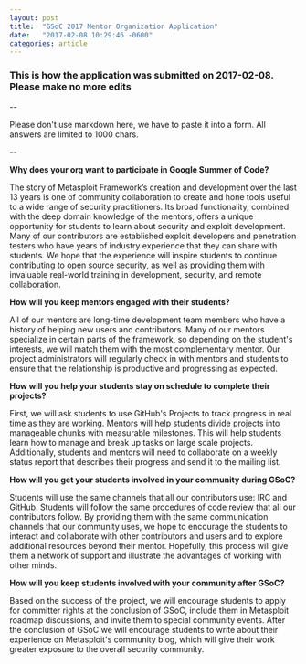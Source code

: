```yaml
---
layout: post
title:  "GSoC 2017 Mentor Organization Application"
date:   "2017-02-08 10:29:46 -0600"
categories: article
---
```


### This is how the application was submitted on 2017-02-08. Please make no more edits

--

Please don't use markdown here, we have to paste it into a form. All answers are limited to 1000 chars.

--

**Why does your org want to participate in Google Summer of Code?**

The story of Metasploit Framework’s creation and development over the last 13 years is one of community collaboration to create and hone tools useful to a wide range of security practitioners. Its broad functionality, combined with the deep domain knowledge of the mentors, offers a unique opportunity for students to learn about security and exploit development. Many of our contributors are established exploit developers and penetration testers who have years of industry experience that they can share with students. We hope that the experience will inspire students to continue contributing to open source security, as well as providing them with invaluable real-world training in development, security, and remote collaboration.


**How will you keep mentors engaged with their students?**

All of our mentors are long-time development team members who have a history of helping new users and contributors. Many of our mentors specialize in certain parts of the framework, so depending on the student's interests, we will match them with the most complementary mentor. Our project administrators will regularly check in with mentors and students to ensure that the relationship is productive and progressing as expected.


**How will you help your students stay on schedule to complete their projects?**

First, we will ask students to use GitHub's Projects to track progress in real time as they are working. Mentors will help students divide projects into manageable chunks with measurable milestones. This will help students learn how to manage and break up tasks on large scale projects. Additionally, students and mentors will need to collaborate on a weekly status report that describes their progress and send it to the mailing list.


**How will you get your students involved in your community during GSoC?**

Students will use the same channels that all our contributors use: IRC and GitHub. Students will follow the same procedures of code review that all our contributors follow. By providing them with the same communication channels that our community uses, we hope to encourage the students to interact and collaborate with other contributors and users and to explore additional resources beyond their mentor. Hopefully, this process will give them a network of support and illustrate the advantages of working with other minds.


**How will you keep students involved with your community after GSoC?**

Based on the success of the project, we will encourage students to apply for committer rights at the conclusion of GSoC, include them in Metasploit roadmap discussions, and invite them to special community events. After the conclusion of GSoC we will encourage students to write about their experience on Metasploit's community blog, which will give their work greater exposure to the overall security community.


